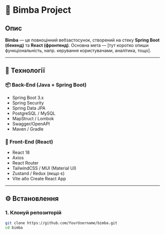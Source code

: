 # 🚀 Bimba Project

## Опис

**Bimba** — це повноцінний вебзастосунок, створений на стеку **Spring Boot (бекенд)** та **React (фронтенд)**. Основна мета — [тут коротко опиши функціональність, напр. керування користувачами, аналітика, тощо].

---

## 🔧 Технології

### 📦 Back-End (Java + Spring Boot)
- Spring Boot 3.x
- Spring Security
- Spring Data JPA
- PostgreSQL / MySQL
- MapStruct / Lombok
- Swagger/OpenAPI
- Maven / Gradle

### 🎨 Front-End (React)
- React 18
- Axios
- React Router
- TailwindCSS / MUI (Material UI)
- Zustand / Redux (якщо є)
- Vite або Create React App

---

## ⚙️ Встановлення

### 1. Клонуй репозиторій
```bash
git clone https://github.com/YourUsername/bimba.git
cd bimba
